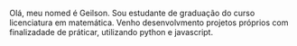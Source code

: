 Olá, meu nomed é Geilson.
Sou estudante de graduação do curso licenciatura em matemática.
Venho desenvolvmento projetos próprios com finalizadade de práticar, utilizando python e javascript.

<!---
geilsonsrz/geilsonsrz is a ✨ special ✨ repository because its `README.md` (this file) appears on your GitHub profile.
You can click the Preview link to take a look at your changes
--->
